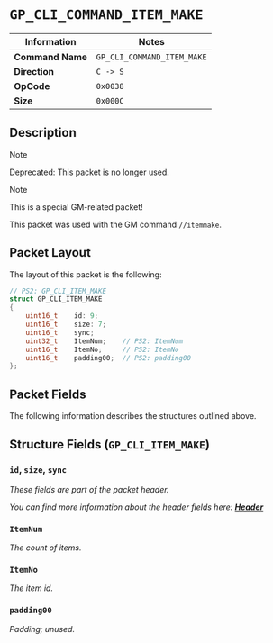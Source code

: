 # `GP_CLI_COMMAND_ITEM_MAKE`

| Information               | Notes |
|---                        |---    |
| **Command Name**          | `GP_CLI_COMMAND_ITEM_MAKE` |
| **Direction**             | `C -> S` |
| **OpCode**                | `0x0038` |
| **Size**                  | `0x000C` |

## Description

> [!NOTE]
> Deprecated: This packet is no longer used.

> [!NOTE]
> This is a special GM-related packet!

This packet was used with the GM command `//itemmake`.

## Packet Layout

The layout of this packet is the following:

```cpp
// PS2: GP_CLI_ITEM_MAKE
struct GP_CLI_ITEM_MAKE
{
    uint16_t    id: 9;
    uint16_t    size: 7;
    uint16_t    sync;
    uint32_t    ItemNum;    // PS2: ItemNum
    uint16_t    ItemNo;     // PS2: ItemNo
    uint16_t    padding00;  // PS2: padding00
};
```

## Packet Fields

The following information describes the structures outlined above.

## Structure Fields (`GP_CLI_ITEM_MAKE`)

### `id`, `size`, `sync`

_These fields are part of the packet header._

_You can find more information about the header fields here: [**Header**](/world/HEADER.md)_

### `ItemNum`

_The count of items._

### `ItemNo`

_The item id._

### `padding00`

_Padding; unused._
